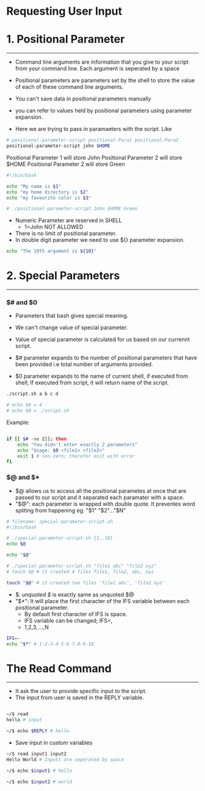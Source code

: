 # Requesting User Input

# 1. Positional Parameter
----
- Command line arguments are information that you give to your script from your command line. Each argument is seperated by a space
- Positional parameters are parameters set by the shell to store the value of each of these command line arguments.
- You can't save data in positional parameters manually
- you can refer to values held by positional parameters using parameter expansion.

- Here we are trying to pass in paramaeters with the script. Like 
```bash
# positional-parameter-script positional-Para1 positional-Para2
positional-parameter-script john $HOME
```
Positional Parameter 1 will store John
Positional Parameter 2 will store $HOME
Positional Parameter 2 will store Green 

```bash
#!/bin/bash

echo "My name is $1"
echo "my home directory is $2"
echo "my favourite color is $3"

# ./positional-parameter-script John $HOME Green
```
- Numeric Parameter are reserved in SHELL
  - 1=John NOT ALLOWED
- There is no limit of positional parameter.
- In double digit parameter we need to use ${} parameter expansion.
```bash
echo "The 10th argument is ${10}"
```


# 2. Special Parameters
----
### $# and $0

- Parameters that bash gives special meaning.
- We can't change value of special parameter.
- Value of special parameter is calculated for us based on our currennt script.

- $# parameter expands to the number of positional parameters that have been provided i.e total number of arguments provided.
- $0 parameter expands to the name of current shell, if executed from shell; If executed from script, it will return name of the script.

```bash
./script.sh a b c d

# echo $# = 4
# echo $0 = ./script.sh
```

Example:
```bash

if [[ $# -ne 2]]; then
    echo "You didn't enter exactly 2 parameters"
    echo "Usage: $0 <file1> <file2>"
    exit 1 # non-zero; therefor exit with error
fi

```

### $@ and $*

- $@ allows us to access all the positional parametes at once that are passed to our script and it separated each paramater with a space.
- "$@": each parameter is wrapped with double quote. It preventes word spliting from happening eg. "$1" "$2"..."$N"

```bash
# filename: special-parameter-script.sh
#!/bin/bash

# ./special-parameter-script.sh {1..10}
echo $@

echo "$@"

# ./special-parameter-script.sh "file1 abc" "file2 xyz"
# touch $@ # it created 4 files file1, file2, abc, xyz

touch "$@" # it created two files 'file1 abc', 'file2 xyz'
```

- $*: unquoted $* is exactly same as unquoted $@
- "$*": It will place the first character of the IFS variable between each positional parameter.
  - By default first character of IFS is space.
  - IFS variable can be changed; IFS=, 
  - $1,$2,$3,...,$N

```bash
IFS=-
echo "$*" # 1-2-3-4-5-6-7-8-9-10
```

# The Read Command
----

- It ask the user to provide specific input to the script.
- The input from user is saved in the REPLY variable.

```bash

~/$ read
hello # input

~/$ echo $REPLY # hello
```

- Save input in custom variables

```bash
~/$ read input1 input2
Hello World # Inputs are seperated by space

~/$ echo $input1 # hello

~/$ echo $input2 # world
```